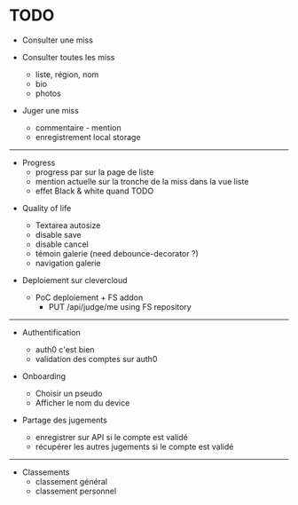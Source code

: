 TODO
====

+ Consulter une miss

+ Consulter toutes les miss
  + liste, région, nom
  + bio
  + photos

+ Juger une miss
  + commentaire - mention
  + enregistrement local storage

----------------------

+ Progress
  + progress par sur la page de liste
  + mention actuelle sur la tronche de la miss dans la vue liste
  + effet Black & white quand TODO

- Quality of life
  - Textarea autosize
  - disable save
  - disable cancel
  - témoin galerie (need debounce-decorator ?)
  - navigation galerie

- Deploiement sur clevercloud
  - PoC deploiement + FS addon
    - PUT /api/judge/me using FS repository

----------------------

- Authentification
  - auth0 c'est bien
  - validation des comptes sur auth0

- Onboarding
  - Choisir un pseudo
  - Afficher le nom du device

- Partage des jugements
  - enregistrer sur API si le compte est validé
  - récupérer les autres jugements si le compte est validé

-----------------------

- Classements
  - classement général
  - classement personnel


